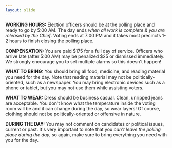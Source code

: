 ```yaml
---
layout: slide
---
```


**WORKING HOURS:** Election officers should be at the polling place and ready to go by 5:00 AM. The day ends *when all work is complete &amp; you are released by the Chief*. Voting ends at 7:00 PM and it takes most precincts 1-2 hours to finish closing the polling place.

**COMPENSATION:** You are paid \$175 for a full day of service. Officers who arrive late (after 5:00 AM) may be penalized \$25 or dismissed immediately. We strongly encourage you to set multiple alarms so this doesn&#39;t happen!

**WHAT TO BRING:** You should bring all food, medicine, and reading material you need for the day. Note that reading material may not be politically-oriented, such as a newspaper. You may bring electronic devices such as a phone or tablet, but you may not use them while assisting voters.

**WHAT TO WEAR:** Dress should be business casual. Clean, unripped jeans are acceptable. You don&#39;t know what the temperature inside the voting room will be and it can change during the day, so wear layers! Of course, clothing should not be politically-oriented or offensive in nature.

**DURING THE DAY:** You may not comment on candidates or political issues, current or past. It&#39;s very important to note that you *can&#39;t leave the polling place during the day*, so again, make sure to bring everything you need with you for the day.
